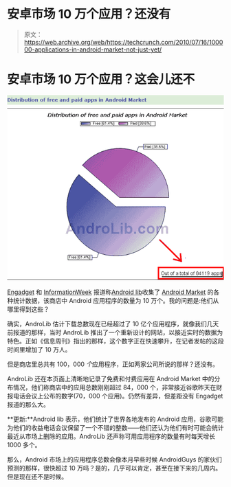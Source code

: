# 安卓市场 10 万个应用？还没有 

> 原文：<https://web.archive.org/web/https://techcrunch.com/2010/07/16/100000-applications-in-android-market-not-just-yet/>

# 安卓市场 10 万个应用？这会儿还不

![](img/a62368b01e6e589af7aedebcdacca324.png)

[Engadget](https://web.archive.org/web/20221204145955/http://www.engadget.com/2010/07/15/android-market-now-has-100-000-apps-passes-1-billion-download-m/) 和 [InformationWeek](https://web.archive.org/web/20221204145955/http://www.informationweek.com/news/hardware/handheld/showArticle.jhtml?articleID=225800262) 报道称[Android lib](https://web.archive.org/web/20221204145955/http://www.androlib.com/)收集了 [Android Market](https://web.archive.org/web/20221204145955/http://www.android.com/market/) 的各种统计数据，该商店中 Android 应用程序的数量为 10 万个。我的问题是:他们从哪里得到这些？

确实，AndroLib 估计下载总数现在已经超过了 10 亿个应用程序，就像我们几天前报道的那样，当时 AndroLib 推出了一个重新设计的网站，以接近实时的数据为特色。正如《信息周刊》指出的那样，这个数字正在快速攀升，在记者发帖的这段时间里增加了 10 万人。

但是商店里总共有 100，000 *个*应用程序，正如两家公司所说的那样？还没有。

AndroLib 还在本页面上清晰地记录了免费和付费应用在 Android Market 中的分布情况，他们称商店中的应用总数刚刚超过 84，000 个，非常接近谷歌昨天在财报电话会议上公布的数字(70，000 个应用)。仍然有差异，但差距没有 Engadget 报道的那么大。

**更新:**Android lib 表示，他们统计了世界各地发布的 Android 应用，谷歌可能为他们的收益电话会议保留了一个不错的整数——他们还认为他们有时可能会统计最近从市场上删除的应用。AndroLib 还声称可用应用程序的数量有时每天增长 1000 多个。

那么，Android 市场上的应用程序总数会像本月早些时候 AndroidGuys 的家伙们预测的那样，很快超过 10 万吗？是的，几乎可以肯定，甚至在接下来的几周内。但是现在还不是时候。